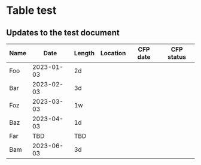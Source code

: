 # Table test

## Updates to the test document


| Name | Date| Length| Location | CFP date| CFP status |
|------|-----|-------|----------|---------|------------|
|Foo   |2023-01-03| 2d |          |         |            |
|Bar   |2023-02-03| 3d |          |         |            |
|Foz   |2023-03-03| 1w |          |         |            |
|Baz   |2023-04-03| 1d |          |         |            |
|Far   |TBD       |TBD |          |         |            |
|Bam   |2023-06-03| 3d |          |         |            |
